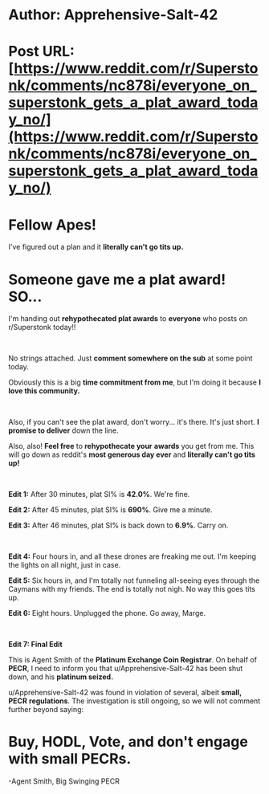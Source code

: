 # Author: Apprehensive-Salt-42
# Post URL: [https://www.reddit.com/r/Superstonk/comments/nc878i/everyone_on_superstonk_gets_a_plat_award_today_no/](https://www.reddit.com/r/Superstonk/comments/nc878i/everyone_on_superstonk_gets_a_plat_award_today_no/)


# Fellow Apes!

I've figured out a plan and it **literally can't go tits up.**

# Someone gave me a plat award! SO...

I'm handing out **rehypothecated plat awards** to **everyone** who posts on r/Superstonk today!!

&#x200B;

No strings attached. Just **comment somewhere on the sub** at some point today.

Obviously this is a big **time commitment from me**, but I'm doing it because **I love this community.**

&#x200B;

Also, if you can't see the plat award, don't worry... it's there. It's just short. **I promise to deliver** down the line.

Also, also! **Feel free** to **rehypothecate your** **awards** you get from me. This will go down as reddit's **most generous day ever** and **literally can't go tits up!**

&#x200B;

**Edit 1:** After 30 minutes, plat SI% is **42.0%**. We're fine.

**Edit 2:** After 45 minutes, plat SI% is **690%**. Give me a minute.

**Edit 3:** After 46 minutes, plat SI% is back down to **6.9%**. Carry on.

&#x200B;

**Edit 4:** Four hours in, and all these drones are freaking me out. I'm keeping the lights on all night, just in case.

**Edit 5:** Six hours in, and I'm totally not funneling all-seeing eyes through the Caymans with my friends. The end is totally not nigh. No way this goes tits up.

**Edit 6:** Eight hours. Unplugged the phone. Go away, Marge.

&#x200B;

**Edit 7: Final Edit**

This is Agent Smith of the **Platinum Exchange Coin Registrar**. On behalf of **PECR**, I need to inform you that u/Apprehensive-Salt-42 has been shut down, and his **platinum seized.**

u/Apprehensive-Salt-42 was found in violation of several, albeit **small, PECR** **regulations**. The investigation is still ongoing, so we will not comment further beyond saying:

# Buy, HODL, Vote, and don't engage with small PECRs.

\-Agent Smith, Big Swinging PECR